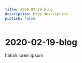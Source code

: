 ```yaml
---
title: 2020-02-19-blog
description: blog description
publish: false
---
```


# 2020-02-19-blog

hahah lorem ipsum
